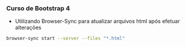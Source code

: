 ### Curso de Bootstrap 4

- Utilizando Browser-Sync para atualizar arquivos html após efetuar alterações

```bash
browser-sync start --server --files "*.html"
```
